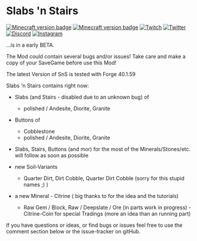 Slabs 'n Stairs
===============

[![Minecraft version badge](https://img.shields.io/badge/mc%20version-1.18x-3b8526)](https://www.curseforge.com/minecraft/mc-mods/slabs-n-stairs/files/all?filter-status=1&filter-game-version=1738749986%3A73250)
[![Minecraft version badge](https://img.shields.io/badge/1.19x-3b8526)](https://www.curseforge.com/minecraft/mc-mods/slabs-n-stairs/files/all?filter-status=1&filter-game-version=1738749986%3A73407)
[![Twitch](https://img.shields.io/twitch/status/dancervlt69?style=social)](https://twitch.tv//dancervlt69/)
[![Twitter](https://img.shields.io/twitter/follow/DancerVlt69)](https://twitter.com/intent/follow?screen_name=dancervlt69)
[![Discord](https://img.shields.io/badge/-Discord-blue?style=social)](https://www.discord.gg/hfdUWB6Gyg)
[![Instagram](https://img.shields.io/badge/Instagram-9cf?style=social)](https://www.instagram.com/dancervlt69/)


...is in a early BETA.

The Mod could contain several bugs and/or issues!
Take care and make a copy of your SaveGame before use this Mod!


The latest Version of SnS is tested with Forge 40.1.59

Slabs 'n Stairs contains right now:

* Slabs (and Stairs - disabled due to an unknown bug) of
    - polished / Andesite, Diorite, Granite

* Buttons of
    - Cobblestone
    - polished / Andesite, Diorite, Granite

* Slabs, Stairs, Buttons (and mor) for the most of the Minerals/Stones/etc. will follow as soon as possible

* new Soil-Variants
    - Quarter Dirt, Dirt Cobble, Quarter Dirt Cobble (sorry for this stupid names ;) )

* a new Mineral - Citrine ( big thanks to for the idea and the tutorials)
    - Raw Gem / Block, Raw / Deepslate / Ore (in parts work in progress)
    -Citrine-Coin for special Tradings (more an idea than an running part)

If you have questions or ideas, or find bugs or issues feel free to use the comment section below
or the issue-tracker on gitHub.
